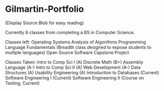 # Gilmartin-Portfolio
(Display Source Blob for easy reading)

Currently 8  classes from completing a BS in Computer Science.

Classes left:
Operating Systems
Analysis of Algorithms
Programming Language Fundamentals (Breadth class designed to expose students to multiple languages)
Open Source Software
Capstone Project

Classes Taken:
Intro to Comp Sci I (A)
Discrete Math (B+)
Assembly Language (A-)
Intro to Comp Sci II (A)
Web Development (A-)
Data Structures (A)
Usability Engineering (A)
Introduction to Databases (Current)
Software Engineering I (Current)
Software Engineering II  (Course on Testing, Current)
